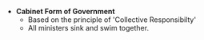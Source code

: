- **Cabinet Form of Government**
	- Based on the principle of 'Collective Responsibilty'
	- All ministers sink and swim together.